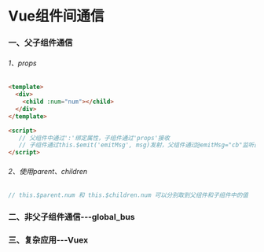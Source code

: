 # Vue组件间通信
### 一、父子组件通信
###### 1、props
```html
<template>
  <div>
    <child :num="num"></child>
  </div>
</template>

<script>
   // 父组件中通过':'绑定属性，子组件通过'props'接收
   // 子组件通过this.$emit('emitMsg', msg)发射，父组件通过@emitMsg="cb"监听属性，触发回调函数
</script>
``` 
###### 2、使用$parent、$children
```javascript
// this.$parent.num 和 this.$children.num 可以分别取到父组件和子组件中的值
```
###	二、非父子组件通信---global_bus
###	三、复杂应用---Vuex
